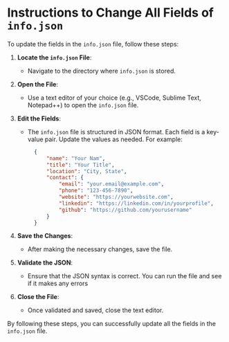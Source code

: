 # Instructions to Change All Fields of `info.json`

To update the fields in the `info.json` file, follow these steps:

1. **Locate the `info.json` File**:
    - Navigate to the directory where `info.json` is stored.

2. **Open the File**:
    - Use a text editor of your choice (e.g., VSCode, Sublime Text, Notepad++) to open the `info.json` file.

3. **Edit the Fields**:
    - The `info.json` file is structured in JSON format. Each field is a key-value pair. Update the values as needed. For example:
      ```json
        {
            "name": "Your Nam",
            "title": "Your Title",
            "location": "City, State",
            "contact": {
                "email": "your.email@example.com",
                "phone": "123-456-7890",
                "website": "https://yourwebsite.com",
                "linkedin": "https://linkedin.com/in/yourprofile",
                "github": "https://github.com/yourusername"
            }
        }
      ```

4. **Save the Changes**:
    - After making the necessary changes, save the file.

5. **Validate the JSON**:
    - Ensure that the JSON syntax is correct. You can run the file and see if it makes any errors

6. **Close the File**:
    - Once validated and saved, close the text editor.

By following these steps, you can successfully update all the fields in the `info.json` file.

